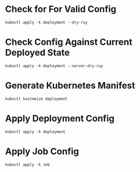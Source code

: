 # Check for For Valid Config
```
kubectl apply -k deployment --dry-ruy
```
# Check Config Against Current Deployed State
```
kubectl apply -k deployment --server-dry-ruy
```
# Generate Kubernetes Manifest
```
kubectl kustomize deployment
```
# Apply Deployment Config 
```
kubectl apply -k deployment
```

# Apply Job Config 
```
kubectl apply -k Job
```